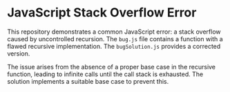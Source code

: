 # JavaScript Stack Overflow Error

This repository demonstrates a common JavaScript error: a stack overflow caused by uncontrolled recursion.  The `bug.js` file contains a function with a flawed recursive implementation. The `bugSolution.js` provides a corrected version.

The issue arises from the absence of a proper base case in the recursive function, leading to infinite calls until the call stack is exhausted.  The solution implements a suitable base case to prevent this.